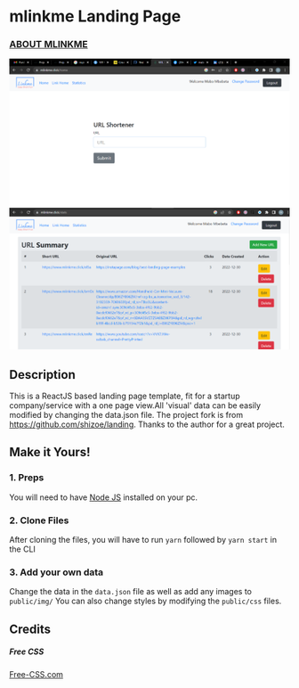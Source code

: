 # mlinkme Landing Page

### <a href="https://landing.mlinkme.click">ABOUT MLINKME</a>

![](https://github.com/shizoe/landing/blob/main/public/img/about/home.png?raw=true)
![](https://github.com/shizoe/landing/blob/main/public/img/about/stats.png?raw=true)

## Description

This is a ReactJS based landing page template, fit for a startup company/service with a one page view.All 'visual' data can be easily modified by changing the data.json file. The project fork is from https://github.com/shizoe/landing. Thanks to the author for a great project.

## Make it Yours!

### 1. Preps

You will need to have <a href="https://nodejs.org/">Node JS</a> installed on your pc.

### 2. Clone Files

After cloning the files, you will have to run `yarn` followed by `yarn start` in the CLI

### 3. Add your own data

Change the data in the `data.json` file as well as add any images to `public/img/`
You can also change styles by modifying the `public/css` files.

## Credits

##### Free CSS

<a href="https://www.free-css.com/assets/files/free-css-templates/preview/page234/interact/">Free-CSS.com </a>
